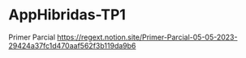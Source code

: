 # AppHibridas-TP1
Primer Parcial https://regext.notion.site/Primer-Parcial-05-05-2023-29424a37fc1d470aaf562f3b119da9b6
